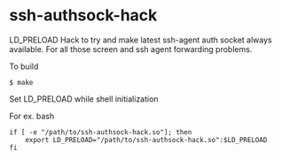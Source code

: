 # ssh-authsock-hack

LD_PRELOAD Hack to try and make latest ssh-agent auth socket always available.
For all those screen and ssh agent forwarding problems.

To build

    $ make

Set LD_PRELOAD while shell initialization

For ex. bash

    if [ -e "/path/to/ssh-authsock-hack.so"]; then
        export LD_PRELOAD="/path/to/ssh-authsock-hack.so":$LD_PRELOAD
    fi
